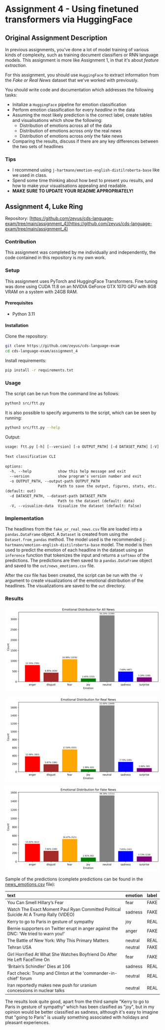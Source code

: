 # Assignment 4 - Using finetuned transformers via HuggingFace

## Original Assignment Description 

In previous assignments, you've done a lot of model training of various kinds of complexity, such as training document classifiers or RNN language models. This assignment is more like Assignment 1, in that it's about *feature extraction*.

For this assignment, you should use ```HuggingFace``` to extract information from the *Fake or Real News* dataset that we've worked with previously.

You should write code and documentation which addresses the following tasks:

- Initalize a ```HuggingFace``` pipeline for emotion classification
- Perform emotion classification for every *headline* in the data
- Assuming the most likely prediction is the correct label, create tables and visualisations which show the following:
  - Distribution of emotions across all of the data
  - Distribution of emotions across *only* the real news
  - Distribution of emotions across *only* the fake news
- Comparing the results, discuss if there are any key differences between the two sets of headlines


### Tips
- I recommend using ```j-hartmann/emotion-english-distilroberta-base``` like we used in class.
- Spend some time thinking about how best to present you results, and how to make your visualisations appealing and readable.
- **MAKE SURE TO UPDATE YOUR README APPROPRIATELY!**

## Assignment 4, Luke Ring

Repository: [https://github.com/zeyus/cds-language-exam/tree/main/assignment_4](https://github.com/zeyus/cds-language-exam/tree/main/assignment_4)

### Contribution

This assignment was completed by me individually and independently, the code contained in this repository is my own work.

### Setup

This assignment uses PyTorch and HuggingFace Transformers. Fine tuning was done using CUDA 11.8 on an NVIDIA GeForce GTX 1070 GPU with 8GB VRAM on a system with 24GB RAM.

#### Prerequisites

- Python 3.11

#### Installation

Clone the repository:
  
```bash
git clone https://github.com/zeyus/cds-language-exam
cd cds-language-exam/assignment_4
```

Install requirements:

```bash
pip install -r requirements.txt
```

### Usage

The script can be run from the command line as follows:

```bash
python3 src/ftt.py
```

It is also possible to specify arguments to the script, which can be seen by running:

```bash
python3 src/ftt.py --help
```

Output:

```text
usage: ftt.py [-h] [--version] [-o OUTPUT_PATH] [-d DATASET_PATH] [-V]

Text classification CLI

options:
  -h, --help            show this help message and exit
  --version             show program's version number and exit
  -o OUTPUT_PATH, --output-path OUTPUT_PATH
                        Path to save the output, figures, stats, etc. (default: out)
  -d DATASET_PATH, --dataset-path DATASET_PATH
                        Path to the dataset (default: data)
  -V, --visualize-data  Visualize the dataset (default: False)
```

### Implementation

The headlines from the `fake_or_real_news.csv` file are loaded into a `pandas.DataFrame` object. A `Dataset` is created from using the `Dataset.from_pandas` method. The model used is the recommended `j-hartmann/emotion-english-distilroberta-base` model. The model is then used to predict the emotion of each headline in the dataset using an `inference` function that tokenizes the input and returns a `softmax` of the predictions. The predictions are then saved to a `pandas.DataFrame` object and saved to the `out/news_emotions.csv` file.

After the csv file has been created, the script can be run with the `-V` argument to create visualizations of the emotional distribution of the headlines. The visualizations are saved to the `out` directory.

### Results

![emotional distribution for all news](./out/emotional_distribution_All.png)

![emotional distribution for real news](./out/emotional_distribution_Real.png)

![emotional distribution for fake news](./out/emotional_distribution_Fake.png)

Sample of the predictions (complete predictions can be found in the [news_emotions.csv](./out/news_emotions.csv) file):

| text | emotion | label |
| :--- | :--- | :--- |
|You Can Smell Hillary’s Fear|fear|FAKE|
|Watch The Exact Moment Paul Ryan Committed Political Suicide At A Trump Rally (VIDEO)|sadness|FAKE|
|Kerry to go to Paris in gesture of sympathy|joy|REAL|
|Bernie supporters on Twitter erupt in anger against the DNC: 'We tried to warn you!'|anger|FAKE|
|The Battle of New York: Why This Primary Matters|neutral|REAL|
|Tehran USA|neutral|FAKE|
|Girl Horrified At What She Watches Boyfriend Do After He Left FaceTime On|fear|FAKE|
|‘Britain’s Schindler’ Dies at 106|sadness|REAL|
|Fact check: Trump and Clinton at the 'commander-in-chief' forum|neutral|REAL|
|Iran reportedly makes new push for uranium concessions in nuclear talks|neutral|REAL|


The results look quite good, apart from the third sample "Kerry to go to Paris in gesture of sympathy" which has been clasified as "joy", but in my opinion would be better classified as sadness, although it's easy to imagine that "going to Paris" is usually something associated with holidays and pleasant experiences.

